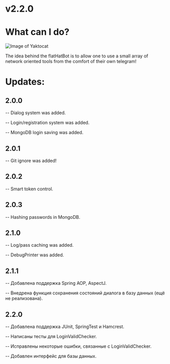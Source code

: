 # v2.2.0
# What can I do?
![Image of Yaktocat](https://media.discordapp.net/attachments/665150642700156951/763855369645850625/sombrero-02.png)

The idea behind the flatHatBot is to allow one to use a small array of network oriented tools from the comfort of their own telegram!

# Updates:
## 2.0.0
-- Dialog system was added.

-- Login/registration system was added.

-- MongoDB login saving was added.

## 2.0.1
-- Git ignore was added!

## 2.0.2
-- Smart token control.

## 2.0.3
-- Hashing passwords in MongoDB.

## 2.1.0
-- Log/pass caching was added.

-- DebugPrinter was added.

## 2.1.1
-- Добавлена поддержка Spring AOP, AspectJ.

-- Внедрена функция сохранения состояний диалога в базу данных (ещё не реализована).

## 2.2.0
-- Добавлена поддержка JUnit, SpringTest и Hamcrest.

-- Написаны тесты для LoginValidChecker.

-- Исправлены некоторые ошибки, связанные с LoginValidChecker.

-- Добавлен интерфейс для базы данных.
